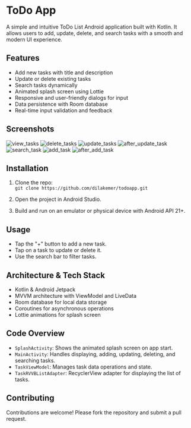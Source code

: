 # ToDo App

A simple and intuitive ToDo List Android application built with Kotlin. It allows users to add, update, delete, and search tasks with a smooth and modern UI experience.

## Features

- Add new tasks with title and description
- Update or delete existing tasks
- Search tasks dynamically
- Animated splash screen using Lottie
- Responsive and user-friendly dialogs for input
- Data persistence with Room database
- Real-time input validation and feedback

## Screenshots

![view_tasks](view_tasks.png)
![delete_tasks](after_delete_task.png)
![update_tasks](update_task.png)
![after_update_task](after_update_task.png)
![search_task](search_task.png)
![add_task](add_task.png)
![after_add_task](after_add_task.png)
## Installation

1. Clone the repo:  
   `git clone https://github.com/dilakemer/todoapp.git`

2. Open the project in Android Studio.

3. Build and run on an emulator or physical device with Android API 21+.

## Usage

- Tap the "+" button to add a new task.
- Tap on a task to update or delete it.
- Use the search bar to filter tasks.

## Architecture & Tech Stack

- Kotlin & Android Jetpack
- MVVM architecture with ViewModel and LiveData
- Room database for local data storage
- Coroutines for asynchronous operations
- Lottie animations for splash screen

## Code Overview

- `SplashActivity`: Shows the animated splash screen on app start.
- `MainActivity`: Handles displaying, adding, updating, deleting, and searching tasks.
- `TaskViewModel`: Manages task data operations and state.
- `TaskRVVBListAdapter`: RecyclerView adapter for displaying the list of tasks.

## Contributing

Contributions are welcome! Please fork the repository and submit a pull request.


